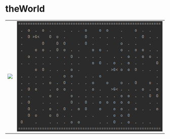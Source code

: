 # theWorld

<div align=center>

|||
-|-
![](/out/modelosUML/diagrama001/ClasesFoto.PNG)|![](/images/powershell.PNG)

</div>
